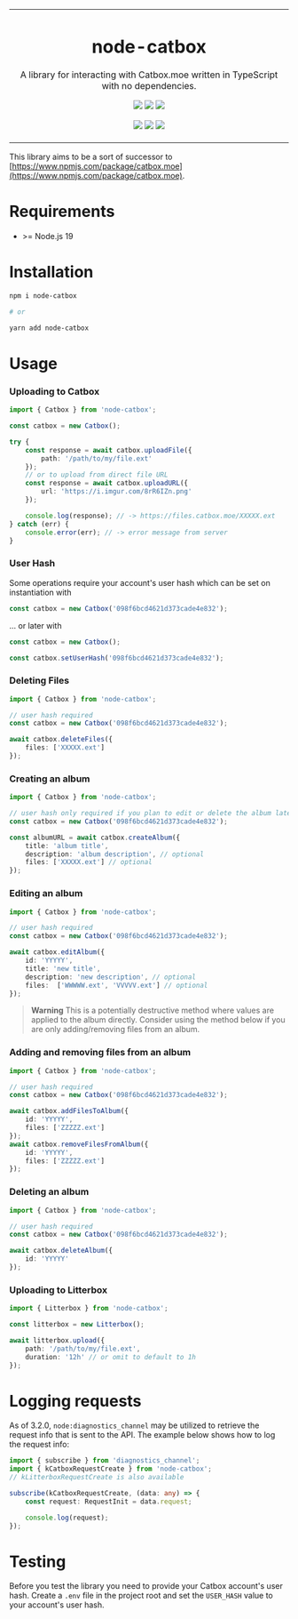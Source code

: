 <p align="center">
	<table>
		<tbody>
			<td align="center">
				<h1>node-catbox</h1>
				<p>A library for interacting with Catbox.moe written in TypeScript with no dependencies.</p>
				<p>
					<a href="https://www.npmjs.com/package/node-catbox"><img src="https://img.shields.io/npm/v/node-catbox?color=crimson&label=node-catbox&logo=npm"></a>
					<a href="https://www.npmjs.com/package/node-catbox"><img src="https://img.shields.io/npm/dt/node-catbox?color=crimson&logo=npm"></a>
					<a href="https://www.npmjs.com/package/node-catbox"><img src="https://img.shields.io/librariesio/release/npm/node-catbox?color=crimson&logo=npm"></a>
				</p>
				<p>
					<a href="https://github.com/depthbomb/node-catbox/releases/latest"><img src="https://img.shields.io/github/release-date/depthbomb/node-catbox.svg?label=Released&logo=github"></a>
					<a href="https://github.com/depthbomb/node-catbox/releases/latest"><img src="https://img.shields.io/github/release/depthbomb/node-catbox.svg?label=Stable&logo=github"></a>
					<a href="https://github.com/depthbomb/node-catbox"><img src="https://img.shields.io/github/repo-size/depthbomb/node-catbox.svg?label=Repo%20Size&logo=github"></a>
				</p>
				<img width="2000" height="0">
			</td>
		</tbody>
	</table>
</p>

This library aims to be a sort of successor to [https://www.npmjs.com/package/catbox.moe](https://www.npmjs.com/package/catbox.moe).

# Requirements

- \>= Node.js 19

# Installation

```sh
npm i node-catbox

# or

yarn add node-catbox
```

# Usage

### Uploading to Catbox

```ts
import { Catbox } from 'node-catbox';

const catbox = new Catbox();

try {
	const response = await catbox.uploadFile({
		path: '/path/to/my/file.ext'
	});
	// or to upload from direct file URL
	const response = await catbox.uploadURL({
		url: 'https://i.imgur.com/8rR6IZn.png'
	});

	console.log(response); // -> https://files.catbox.moe/XXXXX.ext
} catch (err) {
	console.error(err); // -> error message from server
}
```

### User Hash

Some operations require your account's user hash which can be set on instantiation with
```ts
const catbox = new Catbox('098f6bcd4621d373cade4e832');
```
... or later with
```ts
const catbox = new Catbox();

const catbox.setUserHash('098f6bcd4621d373cade4e832');
```

### Deleting Files

```ts
import { Catbox } from 'node-catbox';

// user hash required
const catbox = new Catbox('098f6bcd4621d373cade4e832');

await catbox.deleteFiles({
	files: ['XXXXX.ext']
});
```

### Creating an album

```ts
import { Catbox } from 'node-catbox';

// user hash only required if you plan to edit or delete the album later
const catbox = new Catbox('098f6bcd4621d373cade4e832');

const albumURL = await catbox.createAlbum({
	title: 'album title',
	description: 'album description', // optional
	files: ['XXXXX.ext'] // optional
});
```

### Editing an album

```ts
import { Catbox } from 'node-catbox';

// user hash required
const catbox = new Catbox('098f6bcd4621d373cade4e832');

await catbox.editAlbum({
	id: 'YYYYY',
	title: 'new title',
	description: 'new description', // optional
	files:  ['WWWWW.ext', 'VVVVV.ext'] // optional
});
```

> **Warning**
> This is a potentially destructive method where values are applied to the album directly. Consider using the method below if you are only adding/removing files from an album.

### Adding and removing files from an album

```ts
import { Catbox } from 'node-catbox';

// user hash required
const catbox = new Catbox('098f6bcd4621d373cade4e832');

await catbox.addFilesToAlbum({
	id: 'YYYYY',
	files: ['ZZZZZ.ext']
});
await catbox.removeFilesFromAlbum({
	id: 'YYYYY',
	files: ['ZZZZZ.ext']
});
```

### Deleting an album

```ts
import { Catbox } from 'node-catbox';

// user hash required
const catbox = new Catbox('098f6bcd4621d373cade4e832');

await catbox.deleteAlbum({
	id: 'YYYYY'
});
```

### Uploading to Litterbox

```ts
import { Litterbox } from 'node-catbox';

const litterbox = new Litterbox();

await litterbox.upload({
	path: '/path/to/my/file.ext',
	duration: '12h' // or omit to default to 1h
});
```

# Logging requests

As of 3.2.0, `node:diagnostics_channel` may be utilized to retrieve the request info that is sent to the API. The example below shows how to log the request info:

```ts
import { subscribe } from 'diagnostics_channel';
import { kCatboxRequestCreate } from 'node-catbox';
// kLitterboxRequestCreate is also available

subscribe(kCatboxRequestCreate, (data: any) => {
	const request: RequestInit = data.request;

	console.log(request);
});
```

# Testing

Before you test the library you need to provide your Catbox account's user hash. Create a `.env` file in the project root and set the `USER_HASH` value to your account's user hash.
